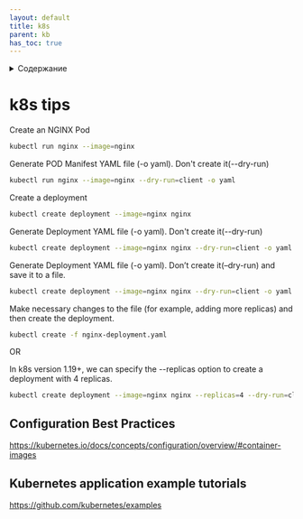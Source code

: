 ```yaml
---
layout: default
title: k8s
parent: kb
has_toc: true
---
```

<details close markdown="block">
  <summary>
    Содержание
  </summary>
  {: .text-delta }
1. TOC
{:toc}
</details>

# k8s tips
Create an NGINX Pod
```bash
kubectl run nginx --image=nginx
```
Generate POD Manifest YAML file (-o yaml). Don't create it(--dry-run)
```bash
kubectl run nginx --image=nginx --dry-run=client -o yaml
```
Create a deployment
```bash
kubectl create deployment --image=nginx nginx
```
Generate Deployment YAML file (-o yaml). Don't create it(--dry-run)
```bash
kubectl create deployment --image=nginx nginx --dry-run=client -o yaml
```
Generate Deployment YAML file (-o yaml). Don’t create it(–dry-run) and save it to a file.
```bash
kubectl create deployment --image=nginx nginx --dry-run=client -o yaml > nginx-deployment.yaml
```
Make necessary changes to the file (for example, adding more replicas) and then create the deployment.
```bash
kubectl create -f nginx-deployment.yaml
```

OR

In k8s version 1.19+, we can specify the --replicas option to create a deployment with 4 replicas.
```bash
kubectl create deployment --image=nginx nginx --replicas=4 --dry-run=client -o yaml > nginx-deployment.yaml
```

## Configuration Best Practices
<https://kubernetes.io/docs/concepts/configuration/overview/#container-images>

## Kubernetes application example tutorials
<https://github.com/kubernetes/examples>

